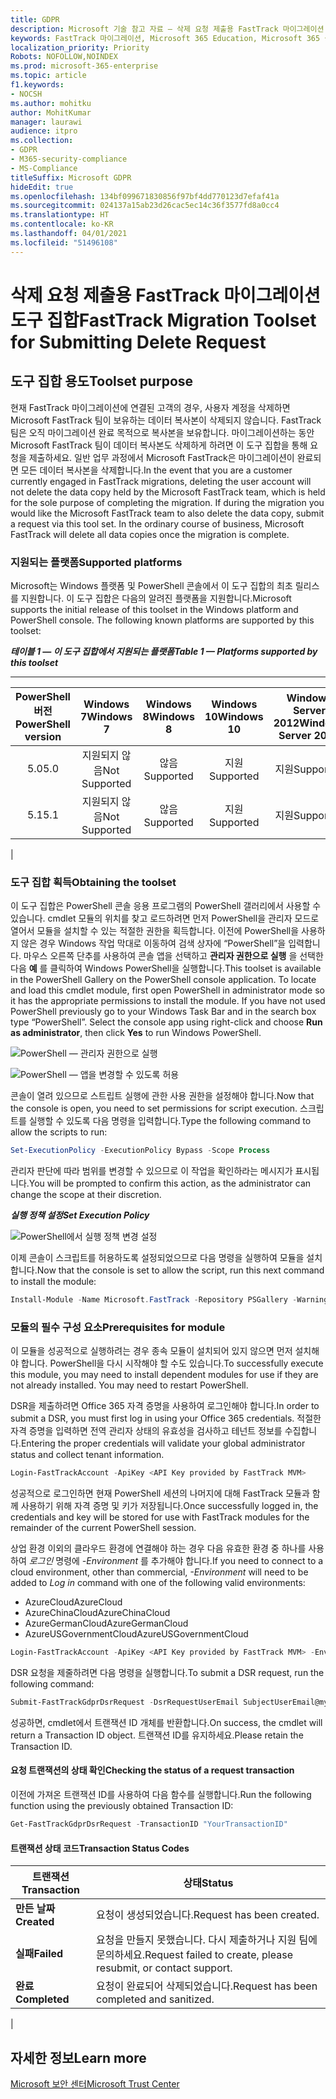 ```yaml
---
title: GDPR
description: Microsoft 기술 참고 자료 — 삭제 요청 제출용 FastTrack 마이그레이션 도구 집합
keywords: FastTrack 마이그레이션, Microsoft 365 Education, Microsoft 365 설명서, GDPR
localization_priority: Priority
Robots: NOFOLLOW,NOINDEX
ms.prod: microsoft-365-enterprise
ms.topic: article
f1.keywords:
- NOCSH
ms.author: mohitku
author: MohitKumar
manager: laurawi
audience: itpro
ms.collection:
- GDPR
- M365-security-compliance
- MS-Compliance
titleSuffix: Microsoft GDPR
hideEdit: true
ms.openlocfilehash: 134bf099671830856f97bf4dd770123d7efaf41a
ms.sourcegitcommit: 024137a15ab23d26cac5ec14c36f3577fd8a0cc4
ms.translationtype: HT
ms.contentlocale: ko-KR
ms.lasthandoff: 04/01/2021
ms.locfileid: "51496108"
---
```

# <a name="fasttrack-migration-toolset-for-submitting-delete-request"></a><span data-ttu-id="cec12-104">삭제 요청 제출용 FastTrack 마이그레이션 도구 집합</span><span class="sxs-lookup"><span data-stu-id="cec12-104">FastTrack Migration Toolset for Submitting Delete Request</span></span>

## <a name="toolset-purpose"></a><span data-ttu-id="cec12-105">도구 집합 용도</span><span class="sxs-lookup"><span data-stu-id="cec12-105">Toolset purpose</span></span>

<span data-ttu-id="cec12-p101">현재 FastTrack 마이그레이션에 연결된 고객의 경우, 사용자 계정을 삭제하면 Microsoft FastTrack 팀이 보유하는 데이터 복사본이 삭제되지 않습니다. FastTrack 팀은 오직 마이그레이션 완료 목적으로 복사본을 보유합니다. 마이그레이션하는 동안 Microsoft FastTrack 팀이 데이터 복사본도 삭제하게 하려면 이 도구 집합을 통해 요청을 제출하세요. 일반 업무 과정에서 Microsoft FastTrack은 마이그레이션이 완료되면 모든 데이터 복사본을 삭제합니다.</span><span class="sxs-lookup"><span data-stu-id="cec12-p101">In the event that you are a customer currently engaged in FastTrack migrations, deleting the user account will not delete the data copy held by the Microsoft FastTrack team, which is held for the sole purpose of completing the migration. If during the migration you would like the Microsoft FastTrack team to also delete the data copy, submit a request via this tool set. In the ordinary course of business, Microsoft FastTrack will delete all data copies once the migration is complete.</span></span>

### <a name="supported-platforms"></a><span data-ttu-id="cec12-109">지원되는 플랫폼</span><span class="sxs-lookup"><span data-stu-id="cec12-109">Supported platforms</span></span>

<span data-ttu-id="cec12-p102">Microsoft는 Windows 플랫폼 및 PowerShell 콘솔에서 이 도구 집합의 최초 릴리스를 지원합니다. 이 도구 집합은 다음의 알려진 플랫폼을 지원합니다.</span><span class="sxs-lookup"><span data-stu-id="cec12-p102">Microsoft supports the initial release of this  toolset in the Windows platform and PowerShell console. The following known platforms are supported by this toolset:</span></span>

<span data-ttu-id="cec12-112">***테이블 1 — 이 도구 집합에서 지원되는 플랫폼***</span><span class="sxs-lookup"><span data-stu-id="cec12-112">***Table 1 — Platforms supported by this toolset***</span></span>

****

|<span data-ttu-id="cec12-113">PowerShell 버전</span><span class="sxs-lookup"><span data-stu-id="cec12-113">PowerShell version</span></span>|<span data-ttu-id="cec12-114">Windows 7</span><span class="sxs-lookup"><span data-stu-id="cec12-114">Windows 7</span></span>|<span data-ttu-id="cec12-115">Windows 8</span><span class="sxs-lookup"><span data-stu-id="cec12-115">Windows 8</span></span>|<span data-ttu-id="cec12-116">Windows 10</span><span class="sxs-lookup"><span data-stu-id="cec12-116">Windows 10</span></span>|<span data-ttu-id="cec12-117">Windows Server 2012</span><span class="sxs-lookup"><span data-stu-id="cec12-117">Windows Server 2012</span></span>|<span data-ttu-id="cec12-118">Windows Server 2016</span><span class="sxs-lookup"><span data-stu-id="cec12-118">Windows Server 2016</span></span>|
|:---:|:---:|:---:|:---:|:---:|:---:|
|<span data-ttu-id="cec12-119">5.0</span><span class="sxs-lookup"><span data-stu-id="cec12-119">5.0</span></span>|<span data-ttu-id="cec12-120">지원되지 않음</span><span class="sxs-lookup"><span data-stu-id="cec12-120">Not Supported</span></span>|<span data-ttu-id="cec12-121">않음</span><span class="sxs-lookup"><span data-stu-id="cec12-121">Supported</span></span>|<span data-ttu-id="cec12-122">지원</span><span class="sxs-lookup"><span data-stu-id="cec12-122">Supported</span></span>|<span data-ttu-id="cec12-123">지원</span><span class="sxs-lookup"><span data-stu-id="cec12-123">Supported</span></span>|<span data-ttu-id="cec12-124">않음</span><span class="sxs-lookup"><span data-stu-id="cec12-124">Supported</span></span>|
|<span data-ttu-id="cec12-125">5.1</span><span class="sxs-lookup"><span data-stu-id="cec12-125">5.1</span></span>|<span data-ttu-id="cec12-126">지원되지 않음</span><span class="sxs-lookup"><span data-stu-id="cec12-126">Not Supported</span></span>|<span data-ttu-id="cec12-127">않음</span><span class="sxs-lookup"><span data-stu-id="cec12-127">Supported</span></span>|<span data-ttu-id="cec12-128">지원</span><span class="sxs-lookup"><span data-stu-id="cec12-128">Supported</span></span>|<span data-ttu-id="cec12-129">지원</span><span class="sxs-lookup"><span data-stu-id="cec12-129">Supported</span></span>|<span data-ttu-id="cec12-130">지원됨</span><span class="sxs-lookup"><span data-stu-id="cec12-130">Supported</span></span>|
|

### <a name="obtaining-the-toolset"></a><span data-ttu-id="cec12-131">도구 집합 획득</span><span class="sxs-lookup"><span data-stu-id="cec12-131">Obtaining the toolset</span></span>

<span data-ttu-id="cec12-p103">이 도구 집합은 PowerShell 콘솔 응용 프로그램의 PowerShell 갤러리에서 사용할 수 있습니다. cmdlet 모듈의 위치를 찾고 로드하려면 먼저 PowerShell을 관리자 모드로 열어서 모듈을 설치할 수 있는 적절한 권한을 획득합니다. 이전에 PowerShell을 사용하지 않은 경우 Windows 작업 막대로 이동하여 검색 상자에 “PowerShell”을 입력합니다. 마우스 오른쪽 단추를 사용하여 콘솔 앱을 선택하고 **관리자 권한으로 실행** 을 선택한 다음 **예** 를 클릭하여 Windows PowerShell을 실행합니다.</span><span class="sxs-lookup"><span data-stu-id="cec12-p103">This toolset is available in the PowerShell Gallery on the PowerShell console application.  To locate and load this cmdlet module, first open PowerShell in administrator mode so it has the appropriate permissions to install the module. If you have not used PowerShell previously go to your Windows Task Bar and in the search box type “PowerShell”. Select the console app using right-click and choose **Run as administrator**, then click **Yes** to run Windows PowerShell.</span></span>

![PowerShell — 관리자 권한으로 실행](../media/fasttrack-powershell_image.png)

![PowerShell — 앱을 변경할 수 있도록 허용](../media/fasttrack-run-powershell_image.png)

<span data-ttu-id="cec12-138">콘솔이 열려 있으므로 스트립트 실행에 관한 사용 권한을 설정해야 합니다.</span><span class="sxs-lookup"><span data-stu-id="cec12-138">Now that the console is open, you need to set permissions for script execution.</span></span> <span data-ttu-id="cec12-139">스크립트를 실행할 수 있도록 다음 명령을 입력합니다.</span><span class="sxs-lookup"><span data-stu-id="cec12-139">Type the following command to allow the scripts to run:</span></span>

```powershell
Set-ExecutionPolicy -ExecutionPolicy Bypass -Scope Process
```

<span data-ttu-id="cec12-140">관리자 판단에 따라 범위를 변경할 수 있으므로 이 작업을 확인하라는 메시지가 표시됩니다.</span><span class="sxs-lookup"><span data-stu-id="cec12-140">You will be prompted to confirm this action, as the administrator can change the scope at their discretion.</span></span>

<span data-ttu-id="cec12-141">***실행 정책 설정***</span><span class="sxs-lookup"><span data-stu-id="cec12-141">***Set Execution Policy***</span></span>

![PowerShell에서 실행 정책 변경 설정](../media/powershell-set-execution-policy_image.png)

<span data-ttu-id="cec12-143">이제 콘솔이 스크립트를 허용하도록 설정되었으므로 다음 명령을 실행하여 모듈을 설치합니다.</span><span class="sxs-lookup"><span data-stu-id="cec12-143">Now that the console is set to allow the script, run this next command to install the module:</span></span>

```powershell
Install-Module -Name Microsoft.FastTrack -Repository PSGallery -WarningAction SilentlyContinue -Force
```

### <a name="prerequisites-for-module"></a><span data-ttu-id="cec12-144">모듈의 필수 구성 요소</span><span class="sxs-lookup"><span data-stu-id="cec12-144">Prerequisites for module</span></span>

<span data-ttu-id="cec12-p105">이 모듈을 성공적으로 실행하려는 경우 종속 모듈이 설치되어 있지 않으면 먼저 설치해야 합니다. PowerShell을 다시 시작해야 할 수도 있습니다.</span><span class="sxs-lookup"><span data-stu-id="cec12-p105">To successfully execute this module, you may need to install dependent modules for use if they are not already installed. You may need to restart PowerShell.</span></span>

<span data-ttu-id="cec12-147">DSR을 제출하려면 Office 365 자격 증명을 사용하여 로그인해야 합니다.</span><span class="sxs-lookup"><span data-stu-id="cec12-147">In order to submit a DSR, you must first log in using your Office 365 credentials.</span></span> <span data-ttu-id="cec12-148">적절한 자격 증명을 입력하면 전역 관리자 상태의 유효성을 검사하고 테넌트 정보를 수집합니다.</span><span class="sxs-lookup"><span data-stu-id="cec12-148">Entering the proper credentials will validate your global administrator status and collect tenant information.</span></span>

```powershell
Login-FastTrackAccount -ApiKey <API Key provided by FastTrack MVM>
```

<span data-ttu-id="cec12-149">성공적으로 로그인하면 현재 PowerShell 세션의 나머지에 대해 FastTrack 모듈과 함께 사용하기 위해 자격 증명 및 키가 저장됩니다.</span><span class="sxs-lookup"><span data-stu-id="cec12-149">Once successfully logged in, the credentials and key will be stored for use with FastTrack modules for the remainder of the current PowerShell session.</span></span>

<span data-ttu-id="cec12-150">상업 환경 이외의 클라우드 환경에 연결해야 하는 경우 다음 유효한 환경 중 하나를 사용하여 *로그인* 명령에 *-Environment* 를 추가해야 합니다.</span><span class="sxs-lookup"><span data-stu-id="cec12-150">If you need to connect to a cloud environment, other than commercial, *-Environment* will need to be added to *Log in* command with one of the following valid environments:</span></span>

- <span data-ttu-id="cec12-151">AzureCloud</span><span class="sxs-lookup"><span data-stu-id="cec12-151">AzureCloud</span></span>
- <span data-ttu-id="cec12-152">AzureChinaCloud</span><span class="sxs-lookup"><span data-stu-id="cec12-152">AzureChinaCloud</span></span>
- <span data-ttu-id="cec12-153">AzureGermanCloud</span><span class="sxs-lookup"><span data-stu-id="cec12-153">AzureGermanCloud</span></span>
- <span data-ttu-id="cec12-154">AzureUSGovernmentCloud</span><span class="sxs-lookup"><span data-stu-id="cec12-154">AzureUSGovernmentCloud</span></span>

```powershell
Login-FastTrackAccount -ApiKey <API Key provided by FastTrack MVM> -Environment <cloud environment>
```

<span data-ttu-id="cec12-155">DSR 요청을 제줄하려면 다음 명령을 실행합니다.</span><span class="sxs-lookup"><span data-stu-id="cec12-155">To submit a DSR request, run the following command:</span></span>

```powershell
Submit-FastTrackGdprDsrRequest -DsrRequestUserEmail SubjectUserEmail@mycompany.com
```

<span data-ttu-id="cec12-156">성공하면, cmdlet에서 트랜잭션 ID 개체를 반환합니다.</span><span class="sxs-lookup"><span data-stu-id="cec12-156">On success, the cmdlet will return a Transaction ID object.</span></span> <span data-ttu-id="cec12-157">트랜잭션 ID를 유지하세요.</span><span class="sxs-lookup"><span data-stu-id="cec12-157">Please retain the Transaction ID.</span></span>

#### <a name="checking-the-status-of-a-request-transaction"></a><span data-ttu-id="cec12-158">요청 트랜잭션의 상태 확인</span><span class="sxs-lookup"><span data-stu-id="cec12-158">Checking the status of a request transaction</span></span>

<span data-ttu-id="cec12-159">이전에 가져온 트랜잭션 ID를 사용하여 다음 함수를 실행합니다.</span><span class="sxs-lookup"><span data-stu-id="cec12-159">Run the following function using the previously obtained Transaction ID:</span></span>

```powershell
Get-FastTrackGdprDsrRequest -TransactionID "YourTransactionID"
```

#### <a name="transaction-status-codes"></a><span data-ttu-id="cec12-160">트랜잭션 상태 코드</span><span class="sxs-lookup"><span data-stu-id="cec12-160">Transaction Status Codes</span></span>

|<span data-ttu-id="cec12-161">트랜잭션</span><span class="sxs-lookup"><span data-stu-id="cec12-161">Transaction</span></span>|<span data-ttu-id="cec12-162">상태</span><span class="sxs-lookup"><span data-stu-id="cec12-162">Status</span></span>|
|---|---|
|<span data-ttu-id="cec12-163">**만든 날짜**</span><span class="sxs-lookup"><span data-stu-id="cec12-163">**Created**</span></span>|<span data-ttu-id="cec12-164">요청이 생성되었습니다.</span><span class="sxs-lookup"><span data-stu-id="cec12-164">Request has been created.</span></span>|
|<span data-ttu-id="cec12-165">**실패**</span><span class="sxs-lookup"><span data-stu-id="cec12-165">**Failed**</span></span>|<span data-ttu-id="cec12-166">요청을 만들지 못했습니다. 다시 제출하거나 지원 팀에 문의하세요.</span><span class="sxs-lookup"><span data-stu-id="cec12-166">Request failed to create, please resubmit, or contact support.</span></span>|
|<span data-ttu-id="cec12-167">**완료**</span><span class="sxs-lookup"><span data-stu-id="cec12-167">**Completed**</span></span>|<span data-ttu-id="cec12-168">요청이 완료되어 삭제되었습니다.</span><span class="sxs-lookup"><span data-stu-id="cec12-168">Request has been completed and sanitized.</span></span>|
|

<!-- original version: **Created**  Request has been created<br/>**Failed** Request failed to create, please resubmit, or contact support<br/>**Completed** Request has been completed and sanitized -->

## <a name="learn-more"></a><span data-ttu-id="cec12-169">자세한 정보</span><span class="sxs-lookup"><span data-stu-id="cec12-169">Learn more</span></span>

[<span data-ttu-id="cec12-170">Microsoft 보안 센터</span><span class="sxs-lookup"><span data-stu-id="cec12-170">Microsoft Trust Center</span></span>](https://www.microsoft.com/trust-center/privacy/gdpr-overview)
